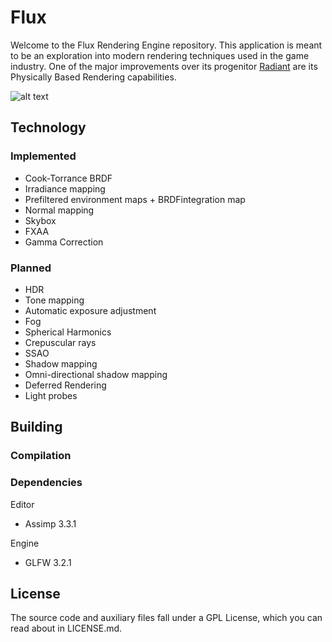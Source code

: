 # Flux

Welcome to the Flux Rendering Engine repository. This application is meant to be an exploration into modern rendering techniques used in the game industry. One of the major improvements over its progenitor [Radiant](https://github.com/JulianThijssen/Radiant) are its Physically Based Rendering capabilities.

![alt text](http://i.imgur.com/2TnpXjT.jpg "Latest screenshot")

## Technology
### Implemented
 - Cook-Torrance BRDF
 - Irradiance mapping
 - Prefiltered environment maps + BRDFintegration map
 - Normal mapping
 - Skybox
 - FXAA
 - Gamma Correction

### Planned
 - HDR
 - Tone mapping
 - Automatic exposure adjustment
 - Fog
 - Spherical Harmonics
 - Crepuscular rays
 - SSAO
 - Shadow mapping
 - Omni-directional shadow mapping
 - Deferred Rendering
 - Light probes

## Building
### Compilation


### Dependencies
Editor
 - Assimp 3.3.1

Engine
 - GLFW 3.2.1

## License
The source code and auxiliary files fall under a GPL License, which you can read about in LICENSE.md.
